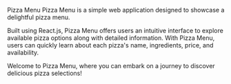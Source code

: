 Pizza Menu
Pizza Menu is a simple web application designed to showcase a delightful pizza menu.

Built using React.js, Pizza Menu offers users an intuitive interface to explore available pizza options along with detailed information. With Pizza Menu, users can quickly learn about each pizza's name, ingredients, price, and availability.

Welcome to Pizza Menu, where you can embark on a journey to discover delicious pizza selections!
